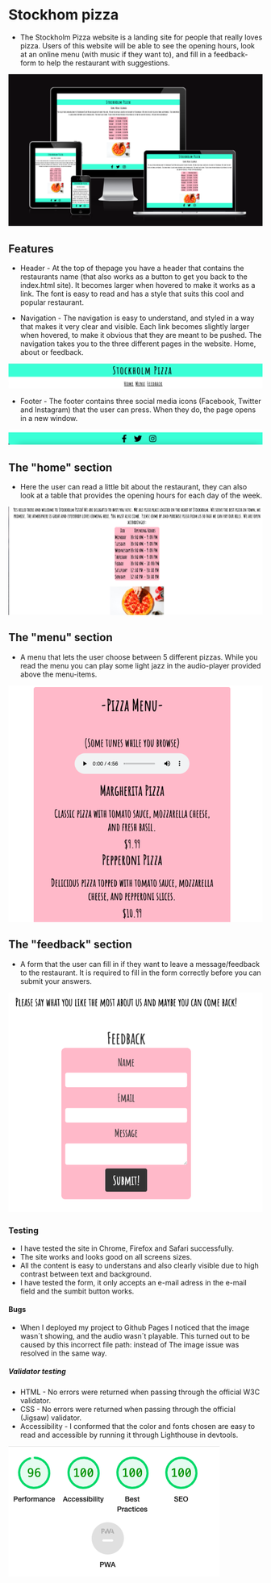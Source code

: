 # Stockhom pizza

* The Stockholm Pizza website is a landing site for people that really loves pizza. Users of this website will be able to see the opening hours, look at an online menu (with music if they want to), and fill in a feedback-form to help the restaurant with suggestions. 

![Amiresponsive](assets/images/amiresponsive2.jpg)

## Features
* Header - At the top of thepage you have a header that contains the restaurants name (that also works as a button to get you back to the index.html site). It becomes larger when hovered to make it works as a link. The font is easy to read and has a style that suits this cool and popular restaurant. 

* Navigation - The navigation is easy to understand, and styled in a way that makes it very clear and visible. Each link becomes slightly larger when hovered, to make it obvious that they are meant to be pushed. The navigation takes you to the three different pages in the website. Home, about or feedback.

![Header and nav](assets/images/header.png)

* Footer - The footer contains three social media icons (Facebook, Twitter and Instagram) that the user can press. When they do, the page opens in a new window. 

![Footer](assets/images/footer.png)

## The "home" section
* Here the user can read a little bit about the restaurant, they can also look at a table that provides the opening hours for each day of the week. 

![Home](assets/images/home.png)

## The "menu" section
* A menu that lets the user choose between 5 different pizzas. While you read the menu you can play some light jazz in the audio-player provided above the menu-items. 

![Menu](assets/images/menu.png)

## The "feedback" section
* A form that the user can fill in if they want to leave a message/feedback to the restaurant. It is required to fill in the form correctly before you can submit your answers. 

![Feedback](assets/images/feedback.png)

### Testing
* I have tested the site in Chrome, Firefox and Safari successfully. 
* The site works and looks good on all screens sizes. 
* All the content is easy to understans and also clearly visible due to high contrast between text and background. 
* I have tested the form, it only accepts an e-mail adress in the e-mail field and the sumbit button works. 

#### Bugs
* When I deployed my project to Github Pages I noticed that the image wasn´t showing, and the audio wasn´t playable. This turned out to be caused by this incorrect file path: <source src="../lite-soft-jazz.mp3" type="audio/mpeg"> instead of <source src="lite-soft-jazz.mp3" type="audio/mpeg"> The image issue was resolved in the same way. 

##### Validator testing
* HTML - No errors were returned when passing through the official W3C validator.
* CSS - No errors were returned when passing through the official (Jigsaw) validator.
* Accessibility - I conformed that the color and fonts chosen are easy to read and accessible by running it through Lighthouse in devtools. 

![Lighthouse](assets/images/lighthouse.png)





